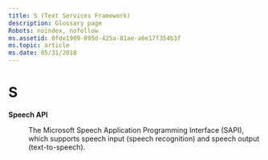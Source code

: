 ```yaml
---
title: S (Text Services Framework)
description: Glossary page
Robots: noindex, nofollow
ms.assetid: 0fde1909-895d-425a-81ae-a6e17f354b3f
ms.topic: article
ms.date: 05/31/2018
---
```


# S

<dl> <dt>

<span id="_tsf_Speech_API_gly"></span><span id="_tsf_speech_api_gly"></span><span id="_TSF_SPEECH_API_GLY"></span>**Speech API**
</dt> <dd>

The Microsoft Speech Application Programming Interface (SAPI), which supports speech input (speech recognition) and speech output (text-to-speech).

</dd> </dl>

 

 




